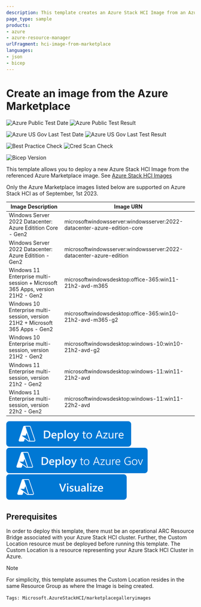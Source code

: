 ```yaml
---
description: This template creates an Azure Stack HCI Image from an Azure Marketplace Gallery Image. 
page_type: sample
products:
- azure
- azure-resource-manager
urlFragment: hci-image-from-marketplace
languages:
- json
- bicep
---
```

# Create an image from the Azure Marketplace

![Azure Public Test Date](https://azurequickstartsservice.blob.core.windows.net/badges/quickstarts/microsoft.azurestackhci/image-from-azure-marketplace/PublicLastTestDate.svg)
![Azure Public Test Result](https://azurequickstartsservice.blob.core.windows.net/badges/quickstarts/microsoft.azurestackhci/image-from-azure-marketplace/PublicDeployment.svg)

![Azure US Gov Last Test Date](https://azurequickstartsservice.blob.core.windows.net/badges/quickstarts/microsoft.azurestackhci/image-from-azure-marketplace/FairfaxLastTestDate.svg)
![Azure US Gov Last Test Result](https://azurequickstartsservice.blob.core.windows.net/badges/quickstarts/microsoft.azurestackhci/image-from-azure-marketplace/FairfaxDeployment.svg)

![Best Practice Check](https://azurequickstartsservice.blob.core.windows.net/badges/quickstarts/microsoft.azurestackhci/image-from-azure-marketplace/BestPracticeResult.svg)
![Cred Scan Check](https://azurequickstartsservice.blob.core.windows.net/badges/quickstarts/microsoft.azurestackhci/image-from-azure-marketplace/CredScanResult.svg)

![Bicep Version](https://azurequickstartsservice.blob.core.windows.net/badges/quickstarts/microsoft.azurestackhci/image-from-azure-marketplace/BicepVersion.svg)

This template allows you to deploy a new Azure Stack HCI Image from the referenced Azure Marketplace image. See [Azure Stack HCI Images](/azure-stack/hci/manage/virtual-machine-image-azure-marketplace)

Only the Azure Marketplace images listed below are supported on Azure Stack HCI as of September, 1st 2023.

|Image Description| Image URN|
|--|--|
|Windows Server 2022 Datacenter: Azure Editition Core - Gen2|                                           microsoftwindowsserver:windowsserver:2022-datacenter-azure-edition-core|
|Windows Server 2022 Datacenter: Azure Editition - Gen2|                                                microsoftwindowsserver:windowsserver:2022-datacenter-azure-edition|
|Windows 11 Enterprise multi-session + Microsoft 365 Apps, version 21H2 - Gen2|                         microsoftwindowsdesktop:office-365:win11-21h2-avd-m365|
|Windows 10 Enterprise multi-session, version 21H2 + Microsoft 365 Apps - Gen2|                         microsoftwindowsdesktop:office-365:win10-21h2-avd-m365-g2|
|Windows 10 Enterprise multi-session, version 21H2 - Gen2|                                              microsoftwindowsdesktop:windows-10:win10-21h2-avd-g2|
|Windows 11 Enterprise multi-session, version 21h2 - Gen2|                                              microsoftwindowsdesktop:windows-11:win11-21h2-avd|
|Windows 11 Enterprise multi-session, version 22h2 - Gen2|                                              microsoftwindowsdesktop:windows-11:win11-22h2-avd|

[![Deploy To Azure](https://raw.githubusercontent.com/Azure/azure-quickstart-templates/master/1-CONTRIBUTION-GUIDE/images/deploytoazure.svg?sanitize=true)](https://portal.azure.com/#create/Microsoft.Template/uri/https%3A%2F%2Fraw.githubusercontent.com%2FAzure%2Fazure-quickstart-templates%2Fmaster%2Fquickstarts%2Fmicrosoft.azurestackhci%2Fimage-from-azure-marketplace%2Fazuredeploy.json)
[![Deploy To Azure US Gov](https://raw.githubusercontent.com/Azure/azure-quickstart-templates/master/1-CONTRIBUTION-GUIDE/images/deploytoazuregov.svg?sanitize=true)](https://portal.azure.us/#create/Microsoft.Template/uri/https%3A%2F%2Fraw.githubusercontent.com%2FAzure%2Fazure-quickstart-templates%2Fmaster%2Fquickstarts%2Fmicrosoft.azurestackhci%2Fimage-from-azure-marketplace%2Fazuredeploy.json)
[![Visualize](https://raw.githubusercontent.com/Azure/azure-quickstart-templates/master/1-CONTRIBUTION-GUIDE/images/visualizebutton.svg?sanitize=true)](http://armviz.io/#/?load=https%3A%2F%2Fraw.githubusercontent.com%2FAzure%2Fazure-quickstart-templates%2Fmaster%2Fquickstarts%2Fmicrosoft.azurestackhci%2Fimage-from-azure-marketplace%2Fazuredeploy.json)

## Prerequisites

In order to deploy this template, there must be an operational ARC Resource Bridge associated with your Azure Stack HCI cluster. Further, the Custom Location resource must be deployed before running this template. The Custom Location is a resource representing your Azure Stack HCI Cluster in Azure.

> [!NOTE]
> For simplicity, this template assumes the Custom Location resides in the same Resource Group as where the Image is being created.

`Tags: Microsoft.AzureStackHCI/marketplacegalleryimages`
